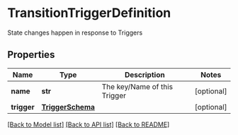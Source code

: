 # TransitionTriggerDefinition

State changes happen in response to Triggers

## Properties
Name | Type | Description | Notes
------------ | ------------- | ------------- | -------------
**name** | **str** | The key/Name of this Trigger | [optional] 
**trigger** | [**TriggerSchema**](TriggerSchema.md) |  | [optional] 

[[Back to Model list]](../README.md#documentation-for-models) [[Back to API list]](../README.md#documentation-for-api-endpoints) [[Back to README]](../README.md)


